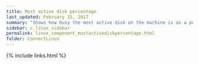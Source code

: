 ```yaml
---
title: Most active disk percentage
last_updated: February 15, 2017
summary: "Shows how busy the most active disk on the machine is as a percentage of maximum activity."
sidebar: c_linux_sidebar
permalink: linux_component_mostactivediskpercentage.html
folder: ConnectLinux
---
```



{% include links.html %}
